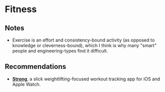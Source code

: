 # Fitness

## Notes
- Exercise is an effort and consistency-bound activity (as opposed to knowledge or cleverness-bound), which I think is why many "smart" people and engineering-types find it difficult.

## Recommendations
- [**Strong**](https://strong.app), a slick weightlifting-focused workout tracking app for iOS and Apple Watch.